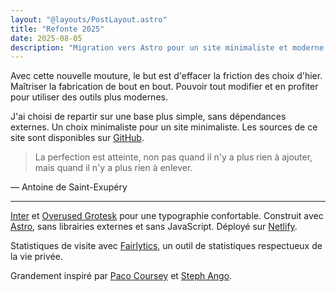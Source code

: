 ```yaml
---
layout: "@layouts/PostLayout.astro"
title: "Refonte 2025"
date: 2025-08-05
description: "Migration vers Astro pour un site minimaliste et moderne. Choix de la simplicité avec Inter et Overused Grotesk, sans JavaScript ni dépendances externes."
---
```


Avec cette nouvelle mouture, le but est d'effacer la friction des choix d'hier. Maîtriser la fabrication de bout en bout. Pouvoir tout modifier et en profiter pour utiliser des outils plus modernes.

J'ai choisi de repartir sur une base plus simple, sans dépendances externes. Un choix minimaliste pour un site minimaliste. Les sources de ce site sont disponibles sur [GitHub](https://github.com/Sov3rain/astro-portfolio).

> La perfection est atteinte, non pas quand il n'y a plus rien à ajouter, mais quand il n'y a plus rien à enlever.

— Antoine de Saint-Exupéry

---

[Inter](https://rsms.me/inter/) et [Overused Grotesk](https://github.com/RandomMaerks/Overused-Grotesk) pour une typographie confortable. Construit avec [Astro](https://astro.build/), sans librairies externes et sans JavaScript. Déployé sur [Netlify](https://www.netlify.com/).

Statistiques de visite avec [Fairlytics](https://fairlytics.tech/), un outil de statistiques respectueux de la vie privée.

Grandement inspiré par [Paco Coursey](https://paco.me/) et [Steph Ango](https://stephango.com/).

